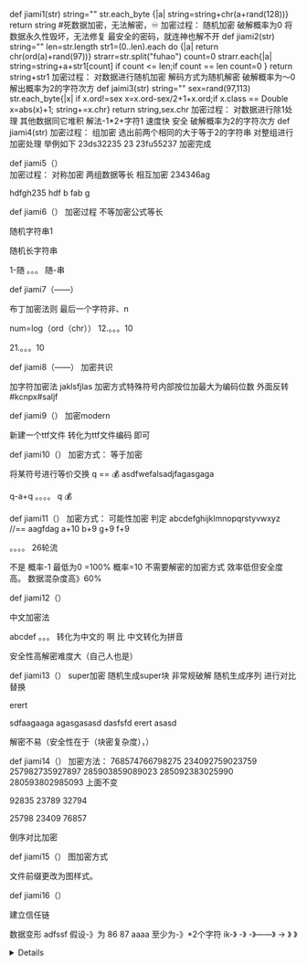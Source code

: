 def jiami1(str)
  string=""
  str.each_byte {|a| string=string+chr(a+rand(128))}
  return string
#死数据加密，无法解密，♾️
加密过程：
随机加密
破解概率为0
将数据永久性毁坏，无法修复
最安全的密码，就连神也解不开
def jiami2(str)
  string=""
  len=str.length
  str1=(0..len).each do {|a| return chr(ord(a)+rand(97))} 
  strarr=str.split("fuhao")
  count=0
  strarr.each{|a| string=string+a+str1[count] if count <= len;if count == len count=0 }
  return string+str1
加密过程：
对数据进行随机加密
解码方式为随机解密
破解概率为～0
解出概率为2的字符次方
def jaimi3(str)
  string=""
  sex=rand(97,113)
  str.each_byte{|x| if x.ord!=sex x=x.ord-sex/2+1+x.ord;if x.class == Double x=abs(x)+1; string+=x.chr}
  return string,sex.chr
加密过程：
对数据进行除1处理
其他数据同它堆积
解法-1*2+字符1
速度快
安全
破解概率为2的字符次方
def jiami4(str)
  加密过程：
  组加密
  选出前两个相同的大于等于2的字符串     对整组进行加密处理
举例如下
23ds32235
23
23fu55237
加密完成

def jiami5（）  
加密过程：
    对称加密
两组数据等长
相互加密
234346ag

hdfgh235
hdf    b
fab    g

def jiami6（）
加密过程
不等加密公式等长

随机字符串1


随机长字符串

1-随
。。。
随-串


def jiami7（——）

布丁加密法则
最后一个字符非、n

num=log（ord（chr））
12.。。。10

21.。。。10


def jiami8（——）
加密共识

加字符加密法
jaklsfjlas
加密方式特殊符号内部按位加最大为编码位数
外面反转
#kcnpx#saljf


def jiami9（）
加密modern

新建一个ttf文件
转化为ttf文件编码
即可


def jiami10（）
加密方式：
等于加密

将某符号进行等价交换  q   ==   💰
asdfwefalsadjfagasgaga

q-a+q
。。。。
q
💰

def jiami11（）
加密方式：
可能性加密
判定 abcdefghijklmnopqrstyvwxyz  //==
aagfdag
a+10
b+9
g+9
f+9


。。。。
26轮流

不是 概率-1 最低为0
     =100% 概率=10
不需要解密的加密方式
效率低但安全度高。
数据混杂度高》60%

def jiami12（）

中文加密法

abcdef 。。。 转化为中文的 啊 比
中文转化为拼音

安全性高解密难度大（自己人也是）


def jiami13（）
super加密
随机生成super块
非常规破解
随机生成序列
进行对比替换

erert


sdfaagaaga agasgasasd dasfsfd 
                erert   asasd

解密不易（安全性在于（块密复杂度），）


def jiami14（）
加密方法：
768574766798275
234092759023759
257982735927897
285903859089023
285092383025990
280593802985093
上面不变

92835
23789
32794

25798
23409
76857

倒序对比加密

def jiami15（）
图加密方式

文件前缀更改为图样式。


def jiami16（）

建立信任链

数据变形
adfssf
假设-》为 86 87
aaaa
至少为-》*2个字符
  ik-》
-》 -》——》 ->
》
》

<details><summary压缩</summary>
压缩度数10-33 ✅
压缩度数34-50 较差
压缩度数51-75 🍵
压缩度数75-100> ❌

4字节 -两字节 -50%
      -1字节  -75%

数据有效性
数据可压缩度
数据冗余度
数据分解度
数据等价度
数据趋向性
数据平等性
数据可用评估
极限压缩适用可能性
数据暴力压缩保留性
数据最大公约数粉碎
目前最大化数据重复率
</details>




















